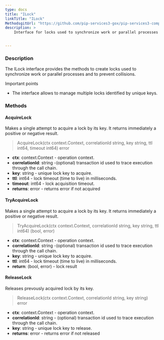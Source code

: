 ```yaml
---
type: docs
title: "ILock"
linkTitle: "ILock"
MethodsgitUrl: "https://github.com/pip-services3-gox/pip-services3-components-gox"
description: >
    Interface for locks used to synchronize work or parallel processes and to prevent collisions.

    
---
```


### Description

The ILock interface provides the methods to create locks used to synchronize work or parallel processes and to prevent collisions.

Important points

- The interface allows to manage multiple locks identified by unique keys. 

### Methods

#### AcquireLock
Makes a single attempt to acquire a lock by its key.
It returns immediately a positive or negative result.

> AcquireLock(ctx context.Context, correlationId string, key string, ttl int64, timeout int64) error

- **ctx**: context.Context - operation context.
- **correlationId**: string -(optional) transaction id used to trace execution through the call chain. 
- **key**: string - unique lock key to acquire.
- **ttl**: int64 - lock timeout (time to live) in milliseconds.
- **timeout**: int64 - lock acquisition timeout.
- **returns**: error - returns error if not acquired



#### TryAcquireLock
Makes a single attempt to acquire a lock by its key.
It returns immediately a positive or negative result.

> TryAcquireLock(ctx context.Context, correlationId string, key string, ttl int64) (bool, error)

- **ctx**: context.Context - operation context.
- **correlationId**: string -(optional) transaction id used to trace execution through the call chain. 
- **key**: string - unique lock key to acquire.
- **ttl**: int64 - lock timeout (time to live) in milliseconds.
- **return**: (bool, error) - lock result


#### ReleaseLock
Releases prevously acquired lock by its key.

> ReleaseLock(ctx context.Context, correlationId string, key string) error

- **ctx**: context.Context - operation context.
- **correlationId**: string - (optional) transaction id used to trace execution through the call chain.
- **key**: string - unique lock key to release.
- **returns**: error - returns error if not released
